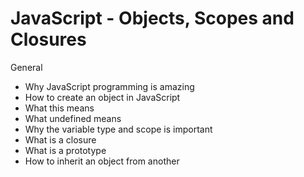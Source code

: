 # JavaScript - Objects, Scopes and Closures

General

-    Why JavaScript programming is amazing
-    How to create an object in JavaScript
-    What this means
-    What undefined means
-    Why the variable type and scope is important
-    What is a closure
-    What is a prototype
-    How to inherit an object from another
